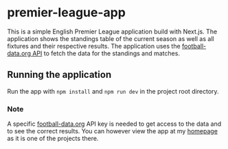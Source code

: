 # premier-league-app

This is a simple English Premier League application build with Next.js. The application shows the standings table of the current season as well as all fixtures and their respective results. The application uses the [football-data.org API](https://www.football-data.org/) to fetch the data for the standings and matches.

## Running the application

Run the app with `npm install` and `npm run dev` in the project root directory.

### Note

A specific [football-data.org](https://www.football-data.org/) API key is needed to get access to the data and to see the correct results. You can however view the app at my [homepage](https://salonenteemu.fi/projects/premier-league-app) as it is one of the projects there.
